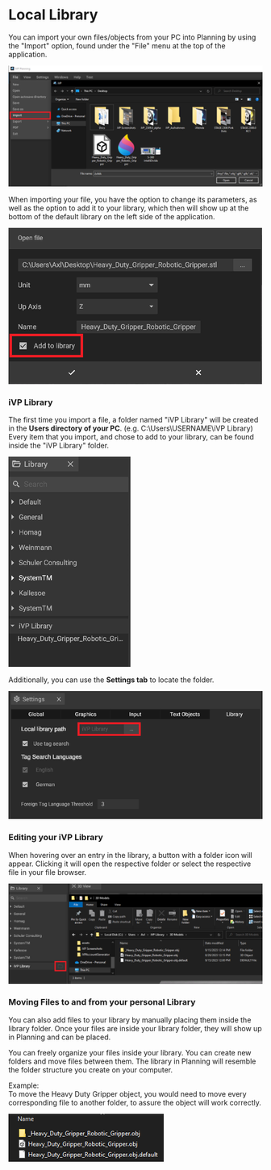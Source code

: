 # Local Library

You can import your own files/objects from your PC into Planning by using the "Import" option, found under the "File" menu at the top of the application.  

![](../../../.gitbook/assets/3d-import-file.png)
 

When importing your file, you have the option to change its parameters, as well as the option to add it to your library, which then will show up at the bottom of the default library on the left side of the application.

![](../../../.gitbook/assets/3d-import-addtolibrary.png)


### iVP Library  

The first time you import a file, a folder named "iVP Library" will be created in the **Users directory of your PC**. (e.g. C:\Users\USERNAME\iVP Library)
Every item that you import, and chose to add to your library, can be found inside the "iVP Library" folder.  

![](../../../.gitbook/assets/3d-import-library.png)  

Additionally, you can use the **Settings tab** to locate the folder.  

![](../../../.gitbook/assets/3d-import-library-changepath.png)

### Editing your iVP Library

When hovering over an entry in the library, a button with a folder icon will appear. Clicking it will open the respective folder or select the respective file in your file browser.  

![](../../../.gitbook/assets/3d-import-openobject.png)
  

### Moving Files to and from your personal Library

You can also add files to your library by manually placing them inside the library folder.
Once your files are inside your library folder, they will show up in Planning and can be placed.  

You can freely organize your files inside your library. You can create new folders and move files between them. The library in Planning will resemble the folder structure you create on your computer.  

Example:  
To move the Heavy Duty Gripper object, you would need to move every corresponding file to another folder, to assure the object will work correctly.  
  
![](../../../.gitbook/assets/3d-import-examplefiles.png)